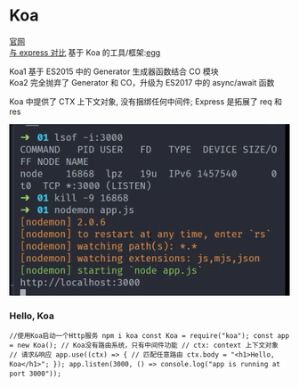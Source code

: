 # Koa

[官网](https://koajs.com/) <br/>
[与 express 对比](https://github.com/koajs/koa/blob/master/docs/koa-vs-express.md)
基于 Koa 的工具/框架:[egg](https://github.com/eggjs/egg)

Koa1 基于 ES2015 中的 Generator 生成器函数结合 CO 模块<br/>
Koa2 完全抛弃了 Generator 和 CO，升级为 ES2017 中的 async/await 函数 <br/>

Koa 中提供了 CTX 上下文对象, 没有捆绑任何中间件; Express 是拓展了 req 和 res

![kill-process-by-port](./img/kill-process-by-port.png)

### Hello, Koa

`//使用Koa启动一个Http服务 npm i koa
const Koa = require("koa");
const app = new Koa();
// Koa没有路由系统，只有中间件功能
// ctx: context 上下文对象
// 请求&响应
app.use((ctx) => {
  // 匹配任意路由
  ctx.body = "<h1>Hello, Koa</h1>";
});
app.listen(3000, () => console.log("app is running at port 3000"));
`
